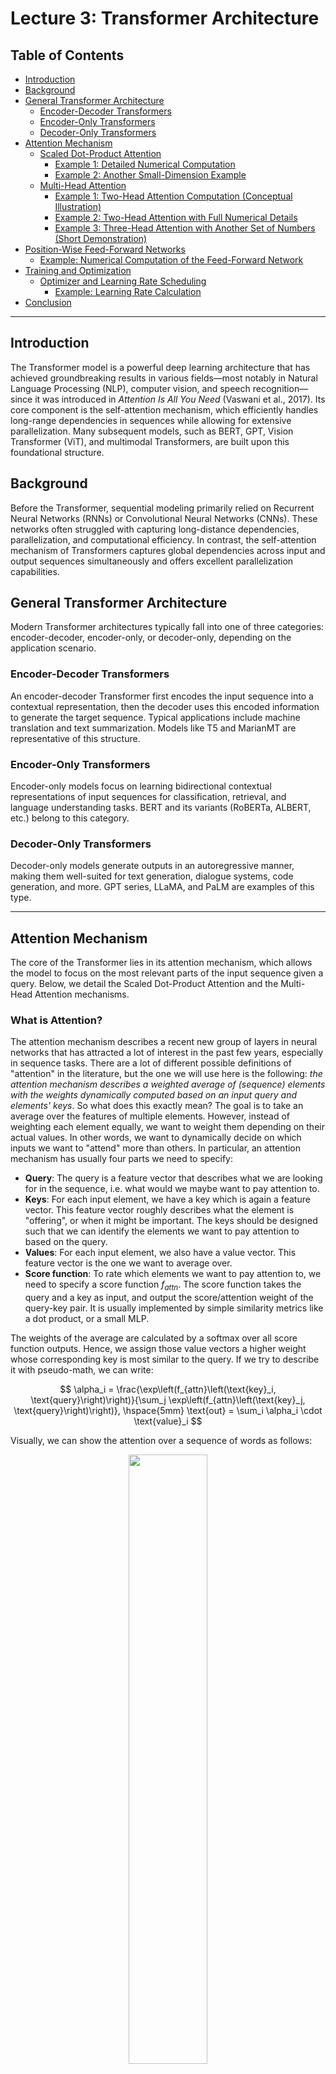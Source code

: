 # Lecture 3: Transformer Architecture

## Table of Contents
- [Introduction](#introduction)
- [Background](#background)
- [General Transformer Architecture](#general-transformer-architecture)
  - [Encoder-Decoder Transformers](#encoder-decoder-transformers)
  - [Encoder-Only Transformers](#encoder-only-transformers)
  - [Decoder-Only Transformers](#decoder-only-transformers)
- [Attention Mechanism](#attention-mechanism)
  - [Scaled Dot-Product Attention](#scaled-dot-product-attention)
    - [Example 1: Detailed Numerical Computation](#example-1-detailed-numerical-computation)
    - [Example 2: Another Small-Dimension Example](#example-2-another-small-dimension-example)
  - [Multi-Head Attention](#multi-head-attention)
    - [Example 1: Two-Head Attention Computation (Conceptual Illustration)](#example-1-two-head-attention-computation-conceptual-illustration)
    - [Example 2: Two-Head Attention with Full Numerical Details](#example-2-two-head-attention-with-full-numerical-details)
    - [Example 3: Three-Head Attention with Another Set of Numbers (Short Demonstration)](#example-3-three-head-attention-with-another-set-of-numbers-short-demonstration)
- [Position-Wise Feed-Forward Networks](#position-wise-feed-forward-networks)
  - [Example: Numerical Computation of the Feed-Forward Network](#example-numerical-computation-of-the-feed-forward-network)
- [Training and Optimization](#training-and-optimization)
  - [Optimizer and Learning Rate Scheduling](#optimizer-and-learning-rate-scheduling)
    - [Example: Learning Rate Calculation](#example-learning-rate-calculation)
- [Conclusion](#conclusion)

---

## Introduction
The Transformer model is a powerful deep learning architecture that has achieved groundbreaking results in various fields—most notably in Natural Language Processing (NLP), computer vision, and speech recognition—since it was introduced in *Attention Is All You Need* (Vaswani et al., 2017). Its core component is the self-attention mechanism, which efficiently handles long-range dependencies in sequences while allowing for extensive parallelization. Many subsequent models, such as BERT, GPT, Vision Transformer (ViT), and multimodal Transformers, are built upon this foundational structure.

## Background
Before the Transformer, sequential modeling primarily relied on Recurrent Neural Networks (RNNs) or Convolutional Neural Networks (CNNs). These networks often struggled with capturing long-distance dependencies, parallelization, and computational efficiency. In contrast, the self-attention mechanism of Transformers captures global dependencies across input and output sequences simultaneously and offers excellent parallelization capabilities.

## General Transformer Architecture
Modern Transformer architectures typically fall into one of three categories: encoder-decoder, encoder-only, or decoder-only, depending on the application scenario.

### Encoder-Decoder Transformers
An encoder-decoder Transformer first encodes the input sequence into a contextual representation, then the decoder uses this encoded information to generate the target sequence. Typical applications include machine translation and text summarization. Models like T5 and MarianMT are representative of this structure.

### Encoder-Only Transformers
Encoder-only models focus on learning bidirectional contextual representations of input sequences for classification, retrieval, and language understanding tasks. BERT and its variants (RoBERTa, ALBERT, etc.) belong to this category.

### Decoder-Only Transformers
Decoder-only models generate outputs in an autoregressive manner, making them well-suited for text generation, dialogue systems, code generation, and more. GPT series, LLaMA, and PaLM are examples of this type.

---

## Attention Mechanism
The core of the Transformer lies in its attention mechanism, which allows the model to focus on the most relevant parts of the input sequence given a query. Below, we detail the Scaled Dot-Product Attention and the Multi-Head Attention mechanisms.

### What is Attention?

The attention mechanism describes a recent new group of layers in neural networks that has attracted a lot of interest in the past few years, especially in sequence tasks. There are a lot of different possible definitions of "attention" in the literature, but the one we will use here is the following: _the attention mechanism describes a weighted average of (sequence) elements with the weights dynamically computed based on an input query and elements' keys_. So what does this exactly mean? The goal is to take an average over the features of multiple elements. However, instead of weighting each element equally, we want to weight them depending on their actual values. In other words, we want to dynamically decide on which inputs we want to "attend" more than others. In particular, an attention mechanism has usually four parts we need to specify:

* **Query**: The query is a feature vector that describes what we are looking for in the sequence, i.e. what would we maybe want to pay attention to.
* **Keys**: For each input element, we have a key which is again a feature vector. This feature vector roughly describes what the element is "offering", or when it might be important. The keys should be designed such that we can identify the elements we want to pay attention to based on the query.
* **Values**: For each input element, we also have a value vector. This feature vector is the one we want to average over.
* **Score function**: To rate which elements we want to pay attention to, we need to specify a score function $f_{attn}$. The score function takes the query and a key as input, and output the score/attention weight of the query-key pair. It is usually implemented by simple similarity metrics like a dot product, or a small MLP.


The weights of the average are calculated by a softmax over all score function outputs. Hence, we assign those value vectors a higher weight whose corresponding key is most similar to the query. If we try to describe it with pseudo-math, we can write: 

$$
\alpha_i = \frac{\exp\left(f_{attn}\left(\text{key}_i, \text{query}\right)\right)}{\sum_j \exp\left(f_{attn}\left(\text{key}_j, \text{query}\right)\right)}, \hspace{5mm} \text{out} = \sum_i \alpha_i \cdot \text{value}_i
$$

Visually, we can show the attention over a sequence of words as follows:

<div style="text-align: center;">
  <img src="./Course/attention_example.svg" width="50%">
  <p style="margin-top: 10px;">Attention Example</p>
</div>

For every word, we have one key and one value vector. The query is compared to all keys with a score function (in this case the dot product) to determine the weights. The softmax is not visualized for simplicity. Finally, the value vectors of all words are averaged using the attention weights.

Most attention mechanisms differ in terms of what queries they use, how the key and value vectors are defined, and what score function is used. The attention applied inside the Transformer architecture is called **self-attention**. In self-attention, each sequence element provides a key, value, and query. For each element, we perform an attention layer where based on its query, we check the similarity of the all sequence elements' keys, and returned a different, averaged value vector for each element. We will now go into a bit more detail by first looking at the specific implementation of the attention mechanism which is in the Transformer case the scaled dot product attention.

### Scaled Dot-Product Attention
Given a query matrix $Q$, key matrix $K$, and value matrix $V$, the attention formula is:

$$
\text{Attention}(Q, K, V) = \text{softmax}\Bigl( \frac{QK^T}{\sqrt{d_k}} \Bigr)V
$$

where $d_k$ is the dimensionality of the key vectors (often the same as the query dimensionality). 
Every row of $Q$ corresponds a token's embedding.

#### Example 1: Detailed Numerical Computation
Suppose we have the following matrices (small dimensions chosen for illustrative purposes):

$$
Q = \begin{bmatrix}
1 & 0 \\
0 & 1 \\
1 & 1
\end{bmatrix}, \quad
K = \begin{bmatrix}
1 & 1 \\
0 & 1 \\
1 & 0
\end{bmatrix}, \quad
V = \begin{bmatrix}
0 & 2 \\
1 & 1 \\
2 & 0
\end{bmatrix}
$$

1. **Compute $QK^T$**  
   According to the example setup:

   $$
   QK^T = \begin{bmatrix}
   1 & 0 & 1 \\
   1 & 1 & 0 \\
   2 & 1 & 1
   \end{bmatrix}
   $$

2. **Scale by $\sqrt{d_k}$**  
   Here, $d_k = 2$. Thus, $\sqrt{2} \approx 1.41$. So,

   $$
   \frac{QK^T}{\sqrt{2}} \approx
   \begin{bmatrix}
   0.71 & 0    & 0.71 \\
   0.71 & 0.71 & 0    \\
   1.41 & 0.71 & 0.71
   \end{bmatrix}
   $$

3. **Apply softmax row-wise**  
   The softmax of a vector $x$ is given by
   $$
   \text{softmax}(x_i) = \frac{e^{x_i}}{\sum_j e^{x_j}}.
   $$
   Let's calculate this row by row:

   - Row 1: $[0.71, 0, 0.71]$  
     * Calculate exponentials:
       * $e^{0.71} \approx 2.034$ (for the 1st and 3rd elements)
       * $e^{0} = 1$ (for the 2nd element)
     * Sum of exponentials: $2.034 + 1 + 2.034 \approx 5.068$
     * Softmax values:
       * $\frac{2.034}{5.068} \approx 0.401$
       * $\frac{1}{5.068} \approx 0.197$
       * $\frac{2.034}{5.068} \approx 0.401$
     * Final result: $[0.401, 0.197, 0.401]$ ≈ $[0.40, 0.20, 0.40]$

   - Row 2: $[0.71, 0.71, 0]$  
     * Calculate exponentials:
       * $e^{0.71} \approx 2.034$ (for the 1st and 2nd elements)
       * $e^{0} = 1$ (for the 3rd element)
     * Sum of exponentials: $2.034 + 2.034 + 1 \approx 5.068$
     * Softmax values:
       * $\frac{2.034}{5.068} \approx 0.401$
       * $\frac{2.034}{5.068} \approx 0.401$
       * $\frac{1}{5.068} \approx 0.197$
     * Final result: $[0.401, 0.401, 0.197]$ ≈ $[0.40, 0.40, 0.20]$

   - Row 3: $[1.41, 0.71, 0.71]$  
     * Calculate exponentials:
       * $e^{1.41} \approx 4.096$
       * $e^{0.71} \approx 2.034$ (for the 2nd and 3rd elements)
     * Sum of exponentials: $4.096 + 2.034 + 2.034 \approx 8.164$
     * Softmax values:
       * $\frac{4.096}{8.164} \approx 0.501$
       * $\frac{2.034}{8.164} \approx 0.249$
       * $\frac{2.034}{8.164} \approx 0.249$
     * Final result: $[0.501, 0.249, 0.249]$ ≈ $[0.50, 0.25, 0.25]$

   The final softmax matrix $\alpha$ is:
   $$
   \alpha = \begin{bmatrix}
   0.40 & 0.20 & 0.40 \\
   0.40 & 0.40 & 0.20 \\
   0.50 & 0.25 & 0.25
   \end{bmatrix}
   $$

   Key observations about the softmax results:
   1. All output values are between 0 and 1
   2. Each row sums to 1
   3. Equal input values (Row 1) result in equal output probabilities
   4. Larger input values receive larger output probabilities (middle values in Rows 2 and 3)

   (slight rounding applied).

4. **Multiply by \(V\)**  

   $$
   \text{Attention}(Q, K, V) = \alpha V.
   $$
   - Row 1 weights \([0.40, 0.20, 0.40]\) on \(V\):

     $$
     0.40 \times [0,2] + 0.20 \times [1,1] + 0.40 \times [2,0]
     = [0 + 0.20 + 0.80,\; 0.80 + 0.20 + 0]
     = [1.00,\; 1.00].
     $$

   - Row 2 weights \([0.40, 0.40, 0.20]\):

     $$
     0.40 \times [0,2] + 0.40 \times [1,1] + 0.20 \times [2,0]
     = [0,\;0.80] + [0.40,\;0.40] + [0.40,\;0]
     = [0.80,\;1.20].
     $$

   - Row 3 weights \([0.50, 0.25, 0.25]\):

     $$
     0.50 \times [0,2] + 0.25 \times [1,1] + 0.25 \times [2,0]
     = [0,\;1.0] + [0.25,\;0.25] + [0.50,\;0]
     = [0.75,\;1.25].
     $$

   **Final Output**:

   $$
   \begin{bmatrix}
   1.00 & 1.00 \\
   0.80 & 1.20 \\
   0.75 & 1.25
   \end{bmatrix}
   $$

   (rounded values).

---

#### Example 2: Another Small-Dimension Example
Let us consider an even smaller example:

$$
Q = \begin{bmatrix}
1 & 1
\end{bmatrix}, \quad
K = \begin{bmatrix}
1 & 0 \\
0 & 1
\end{bmatrix}, \quad
V = \begin{bmatrix}
2 & 3 \\
4 & 1
\end{bmatrix}.
$$

Here, $Q$ is $1 \times 2$, $K$ is $2 \times 2$, and $V$ is $2 \times 2$.

1. **Compute $QK^T$**  
   Since $K$ is a square matrix, $K^T = K$:

   $$
   QK^T = QK =
   \begin{bmatrix}
   1 & 1
   \end{bmatrix}
   \begin{bmatrix}
   1 & 0 \\
   0 & 1
   \end{bmatrix}
   =
   \begin{bmatrix}
   1 & 1
   \end{bmatrix}.
   $$

2. **Scale by $\sqrt{d_k}$**  
   $d_k = 2$. Thus, $\frac{1}{\sqrt{2}} \approx \frac{1}{1.41} \approx 0.71$. So

   $$
   \frac{[1,\;1]}{1.41} \approx [0.71,\;0.71].
   $$

3. **Softmax**  
   $[0.71, 0.71]$ has equal values, so the softmax is $[0.5, 0.5]$.

4. **Multiply by $V$**  

   $$
   [0.5,\;0.5]
   \begin{bmatrix}
   2 & 3 \\
   4 & 1
   \end{bmatrix}
   =
   0.5 \times [2,3] + 0.5 \times [4,1]
   =
   [1,1.5] + [2,0.5]
   =
   [3,2].
   $$

**Final Output**: $[3,\;2]$.

#### Example 3: Larger Q and K with V as a Column Vector
Let us consider an example where $Q$ and $K$ have a larger dimension, but $V$ has only one column:

$$
Q = \begin{bmatrix}
1 & 1 & 1 & 1
\end{bmatrix}, \quad
K = \begin{bmatrix}
1 & 0 & 0 & 0 \\
0 & 1 & 0 & 0 \\
0 & 0 & 1 & 0 \\
0 & 0 & 0 & 1
\end{bmatrix}, \quad
V = \begin{bmatrix}
2 \\
4 \\
6 \\
8
\end{bmatrix}.
$$

In-Course Question: Attention computation result of the above Q, K, V.

<!-- 1. **Compute $QK^T$**  
   Since $K$ is a square matrix and $K^T = K$:

   $$
   QK^T = QK =
   \begin{bmatrix}
   1 & 1 & 1 & 1
   \end{bmatrix}
   \begin{bmatrix}
   1 & 0 & 0 & 0 \\
   0 & 1 & 0 & 0 \\
   0 & 0 & 1 & 0 \\
   0 & 0 & 0 & 1
   \end{bmatrix}
   =
   \begin{bmatrix}
   1 & 1 & 1 & 1
   \end{bmatrix}.
   $$

2. **Scale by $\sqrt{d_k}$**  
   Here, $d_k = 4$. Thus, $\frac{1}{\sqrt{4}} = \frac{1}{2} = 0.5$. So,

   $$
   \frac{[1,\;1,\;1,\;1]}{2} = [0.5,\;0.5,\;0.5,\;0.5].
   $$

3. **Softmax**  
   Since all values are equal, the softmax yields equal weights:

   $$
   \text{softmax}([0.5,\;0.5,\;0.5,\;0.5]) = [0.25,\;0.25,\;0.25,\;0.25].
   $$

4. **Multiply by $V$**  

   $$
   [0.25,\;0.25,\;0.25,\;0.25]
   \begin{bmatrix}
   2 \\
   4 \\
   6 \\
   8
   \end{bmatrix}
   = 0.25 \times 2 + 0.25 \times 4 + 0.25 \times 6 + 0.25 \times 8 = 0.5 + 1 + 1.5 + 2 = 5.
   $$

**Final Output**: $5$. -->


---

### Multi-Head Attention
Multi-head attention projects $Q, K, V$ into multiple subspaces and performs several parallel scaled dot-product attentions (referred to as "heads"). These are concatenated, then transformed via a final linear projection:

$$
\text{MultiHead}(Q, K, V) = \text{Concat}(\text{head}_1, \ldots, \text{head}_h) W^O,
$$

where each head is computed as:

$$
\text{head}_i = \text{Attention}(Q W_i^Q, K W_i^K, V W_i^V).
$$

Below are multiple examples illustrating how multi-head attention calculations are performed, with increasingly detailed numeric demonstrations.

#### Example 1: Two-Head Attention Computation (Conceptual Illustration)
Let us assume we have a 2-head setup ($h = 2$), each head operating on half the dimension of $Q, K, V$. For instance, if the original dimension is 4, each head dimension could be 2.

- **Step 1**: Linear transformations and splitting  

  $$
  Q W^Q \rightarrow [Q_1,\ Q_2], \quad
  K W^K \rightarrow [K_1,\ K_2], \quad
  V W^V \rightarrow [V_1,\ V_2].
  $$

  Here, $[Q_1,\ Q_2]$ means we split the transformed $Q$ along its last dimension into two sub-matrices (head 1 and head 2).

- **Step 2**: Compute scaled dot-product attention for each head  

  $$
  \text{head}_1 = \text{Attention}(Q_1, K_1, V_1), \quad
  \text{head}_2 = \text{Attention}(Q_2, K_2, V_2).
  $$

  Suppose after computation:

  $$
  \text{head}_1 = \begin{bmatrix}
  h_{11} & h_{12} \\
  h_{21} & h_{22} \\
  h_{31} & h_{32}
  \end{bmatrix}, \quad
  \text{head}_2 = \begin{bmatrix}
  g_{11} & g_{12} \\
  g_{21} & g_{22} \\
  g_{31} & g_{32}
  \end{bmatrix}.
  $$

- **Step 3**: Concatenate and apply final linear transform  
  Concatenating the heads yields a $3 \times 4$ matrix (if each head is $3 \times 2$):

  $$
  \text{Concat}(\text{head}_1, \text{head}_2) =
  \begin{bmatrix}
  h_{11} & h_{12} & g_{11} & g_{12} \\
  h_{21} & h_{22} & g_{21} & g_{22} \\
  h_{31} & h_{32} & g_{31} & g_{32}
  \end{bmatrix}.
  $$

  We then multiply by $W^O$ (e.g., a $4 \times 4$ matrix) to get the final multi-head attention output.

> *Note*: Actual numeric computation requires specifying all projection matrices $W_i^Q, W_i^K, W_i^V, W^O$ and the input $Q, K, V$. Below, we provide more concrete numeric examples.

---

#### Example 2: Two-Head Attention with Full Numerical Details
In this example, we will provide explicit numbers for a 2-head setup. We will assume each of $Q, K, V$ has shape $(3,4)$: there are 3 “tokens” (or time steps), each with a hidden size of 4. We split that hidden size into 2 heads, each with size 2.

**Step 0: Define inputs and parameters**  
Let

$$
Q = \begin{bmatrix}
1 & 2 & 1 & 0\\
0 & 1 & 1 & 1\\
1 & 0 & 2 & 1
\end{bmatrix},\quad
K = \begin{bmatrix}
1 & 1 & 0 & 2\\
2 & 1 & 1 & 0\\
0 & 1 & 1 & 1
\end{bmatrix},\quad
V = \begin{bmatrix}
1 & 1 & 0 & 0\\
0 & 2 & 1 & 1\\
1 & 1 & 2 & 2
\end{bmatrix}.
$$

We also define the projection matrices for the two heads. For simplicity, we assume each projection matrix has shape $(4,2)$ (since we project dimension 4 down to dimension 2), and $W^O$ will have shape $(4,4)$ to map the concatenated result $(3,4)$ back to $(3,4)$.

Let’s define:

$$
W^Q_1 = \begin{bmatrix}
1 & 0\\
0 & 1\\
1 & 0\\
0 & 1
\end{bmatrix}, \quad
W^K_1 = \begin{bmatrix}
1 & 0\\
0 & 1\\
0 & 1\\
1 & 0
\end{bmatrix}, \quad
W^V_1 = \begin{bmatrix}
1 & 0\\
0 & 1\\
1 & 0\\
0 & 1
\end{bmatrix},
$$

$$
W^Q_2 = \begin{bmatrix}
0 & 1\\
1 & 0\\
1 & 1\\
0 & 0
\end{bmatrix}, \quad
W^K_2 = \begin{bmatrix}
0 & 1\\
1 & 0\\
1 & 0\\
1 & 1
\end{bmatrix}, \quad
W^V_2 = \begin{bmatrix}
0 & 1\\
1 & 1\\
0 & 1\\
1 & 0
\end{bmatrix}.
$$

And let:

$$
W^O = \begin{bmatrix}
1 & 0 & 0 & 1\\
0 & 1 & 1 & 0\\
1 & 0 & 1 & 0\\
0 & 1 & 0 & 1
\end{bmatrix}.
$$

We will go step by step.

---

**Step 1: Compute $Q_1, K_1, V_1$ for Head 1**  

$$
Q_1 = Q \times W^Q_1,\quad
K_1 = K \times W^K_1,\quad
V_1 = V \times W^V_1.
$$

- $Q_1 = Q W^Q_1$.  
  Each row of $Q$ is multiplied by $W^Q_1$:

  $$
  Q = \begin{bmatrix}
  1 & 2 & 1 & 0\\
  0 & 1 & 1 & 1\\
  1 & 0 & 2 & 1
  \end{bmatrix},
  \quad
  W^Q_1 = \begin{bmatrix}
  1 & 0\\
  0 & 1\\
  1 & 0\\
  0 & 1
  \end{bmatrix}.
  $$

  - Row 1 of $Q$: $[1,2,1,0]$

    $$
    [1,2,1,0]
    \begin{bmatrix}
    1 & 0\\
    0 & 1\\
    1 & 0\\
    0 & 1
    \end{bmatrix}
    =
    [1*1 + 2*0 + 1*1 + 0*0,\; 1*0 + 2*1 + 1*0 + 0*1]
    =
    [2,\;2].
    $$

  - Row 2: $[0,1,1,1]$

    $$
    [0,1,1,1]
    \begin{bmatrix}
    1 & 0\\
    0 & 1\\
    1 & 0\\
    0 & 1
    \end{bmatrix}
    =
    [1,\;2].
    $$

  - Row 3: $[1,0,2,1]$

    $$
    [1,0,2,1]
    \begin{bmatrix}
    1 & 0\\
    0 & 1\\
    1 & 0\\
    0 & 1
    \end{bmatrix}
    =
    [3,\;1].
    $$

  Thus,

  $$
  Q_1 = \begin{bmatrix}
  2 & 2\\
  1 & 2\\
  3 & 1
  \end{bmatrix}.
  $$

- $K_1 = K W^K_1$.  

  $$
  K = \begin{bmatrix}
  1 & 1 & 0 & 2\\
  2 & 1 & 1 & 0\\
  0 & 1 & 1 & 1
  \end{bmatrix},\quad
  W^K_1 = \begin{bmatrix}
  1 & 0\\
  0 & 1\\
  0 & 1\\
  1 & 0
  \end{bmatrix}.
  $$

  - Row 1: $[1,1,0,2]$

    $$
    [1,1,0,2]
    \times
    \begin{bmatrix}
    1 & 0\\
    0 & 1\\
    0 & 1\\
    1 & 0
    \end{bmatrix}
    =
    [3,\;1].
    $$

  - Row 2: $[2,1,1,0]$

    $$
    [2,1,1,0]
    \times
    \begin{bmatrix}
    1 & 0\\
    0 & 1\\
    0 & 1\\
    1 & 0
    \end{bmatrix}
    =
    [2,\;2].
    $$

  - Row 3: $[0,1,1,1]$

    $$
    [0,1,1,1]
    \times
    \begin{bmatrix}
    1 & 0\\
    0 & 1\\
    0 & 1\\
    1 & 0
    \end{bmatrix}
    =
    [1,\;2].
    $$

  So,

  $$
  K_1 = \begin{bmatrix}
  3 & 1\\
  2 & 2\\
  1 & 2
  \end{bmatrix}.
  $$

- $V_1 = V W^V_1$.  

  $$
  V = \begin{bmatrix}
  1 & 1 & 0 & 0\\
  0 & 2 & 1 & 1\\
  1 & 1 & 2 & 2
  \end{bmatrix},\quad
  W^V_1 = \begin{bmatrix}
  1 & 0\\
  0 & 1\\
  1 & 0\\
  0 & 1
  \end{bmatrix}.
  $$

  - Row 1: $[1,1,0,0]$

    $$
    [1,1,0,0] \times
    \begin{bmatrix}
    1 & 0\\
    0 & 1\\
    1 & 0\\
    0 & 1
    \end{bmatrix}
    =
    [1,\;1].
    $$

  - Row 2: $[0,2,1,1]$

    $$
    [0,2,1,1]
    \times
    \begin{bmatrix}
    1 & 0\\
    0 & 1\\
    1 & 0\\
    0 & 1
    \end{bmatrix}
    =
    [1,\;3].
    $$

  - Row 3: $[1,1,2,2]$

    $$
    [1,1,2,2]
    \times
    \begin{bmatrix}
    1 & 0\\
    0 & 1\\
    1 & 0\\
    0 & 1
    \end{bmatrix}
    =
    [3,\;3].
    $$

  Therefore,

  $$
  V_1 = \begin{bmatrix}
  1 & 1\\
  1 & 3\\
  3 & 3
  \end{bmatrix}.
  $$

---

**Step 2: Compute $Q_2, K_2, V_2$ for Head 2**  

$$
Q_2 = Q \times W^Q_2,\quad
K_2 = K \times W^K_2,\quad
V_2 = V \times W^V_2.
$$

- $Q_2 = Q W^Q_2$:

  $$
  W^Q_2 = \begin{bmatrix}
  0 & 1\\
  1 & 0\\
  1 & 1\\
  0 & 0
  \end{bmatrix}.
  $$

  - Row 1 $[1,2,1,0]$:

    $$
    [1,2,1,0]
    \times
    \begin{bmatrix}
    0 & 1\\
    1 & 0\\
    1 & 1\\
    0 & 0
    \end{bmatrix}
    =
    [3,\;2].
    $$

  - Row 2 $[0,1,1,1]$:

    $$
    [0,1,1,1]
    \times
    \begin{bmatrix}
    0 & 1\\
    1 & 0\\
    1 & 1\\
    0 & 0
    \end{bmatrix}
    =
    [2,\;1].
    $$

  - Row 3 $[1,0,2,1]$:

    $$
    [1,0,2,1]
    \times
    \begin{bmatrix}
    0 & 1\\
    1 & 0\\
    1 & 1\\
    0 & 0
    \end{bmatrix}
    =
    [2,\;3].
    $$

  Hence,

  $$
  Q_2 = \begin{bmatrix}
  3 & 2\\
  2 & 1\\
  2 & 3
  \end{bmatrix}.
  $$

- $K_2 = K W^K_2$:

  $$
  W^K_2 = \begin{bmatrix}
  0 & 1\\
  1 & 0\\
  1 & 0\\
  1 & 1
  \end{bmatrix}.
  $$

  - Row 1 $[1,1,0,2]$:

    $$
    [1,1,0,2] \times
    \begin{bmatrix}
    0 & 1\\
    1 & 0\\
    1 & 0\\
    1 & 1
    \end{bmatrix}
    =
    [3,\;3].
    $$

  - Row 2 $[2,1,1,0]$:

    $$
    [2,1,1,0] \times
    \begin{bmatrix}
    0 & 1\\
    1 & 0\\
    1 & 0\\
    1 & 1
    \end{bmatrix}
    =
    [2,\;2].
    $$

  - Row 3 $[0,1,1,1]$:

    $$
    [0,1,1,1] \times
    \begin{bmatrix}
    0 & 1\\
    1 & 0\\
    1 & 0\\
    1 & 1
    \end{bmatrix}
    =
    [3,\;1].
    $$

  So,

  $$
  K_2 = \begin{bmatrix}
  3 & 3\\
  2 & 2\\
  3 & 1
  \end{bmatrix}.
  $$

- $V_2 = V W^V_2$:

  $$
  W^V_2 = \begin{bmatrix}
  0 & 1\\
  1 & 1\\
  0 & 1\\
  1 & 0
  \end{bmatrix}.
  $$

  - Row 1 $[1,1,0,0]$:

    $$
    [1,1,0,0] \times
    \begin{bmatrix}
    0 & 1\\
    1 & 1\\
    0 & 1\\
    1 & 0
    \end{bmatrix}
    =
    [1,\;2].
    $$

  - Row 2 $[0,2,1,1]$:

    $$
    [0,2,1,1] \times
    \begin{bmatrix}
    0 & 1\\
    1 & 1\\
    0 & 1\\
    1 & 0
    \end{bmatrix}
    =
    [3,\;3].
    $$

  - Row 3 $[1,1,2,2]$:

    $$
    [1,1,2,2] \times
    \begin{bmatrix}
    0 & 1\\
    1 & 1\\
    0 & 1\\
    1 & 0
    \end{bmatrix}
    =
    [3,\;4].
    $$

  Thus,

  $$
  V_2 = \begin{bmatrix}
  1 & 2\\
  3 & 3\\
  3 & 4
  \end{bmatrix}.
  $$

---

**Step 3: Compute each head’s Scaled Dot-Product Attention**  

We now have for head 1:

$$
Q_1 = \begin{bmatrix}2 & 2\\1 & 2\\3 & 1\end{bmatrix},\;
K_1 = \begin{bmatrix}3 & 1\\2 & 2\\1 & 2\end{bmatrix},\;
V_1 = \begin{bmatrix}1 & 1\\1 & 3\\3 & 3\end{bmatrix}.
$$

Similarly for head 2:

$$
Q_2 = \begin{bmatrix}3 & 2\\2 & 1\\2 & 3\end{bmatrix},\;
K_2 = \begin{bmatrix}3 & 3\\2 & 2\\3 & 1\end{bmatrix},\;
V_2 = \begin{bmatrix}1 & 2\\3 & 3\\3 & 4\end{bmatrix}.
$$

Assume each key vector dimension is $d_k = 2$. Hence the scale is $\frac{1}{\sqrt{2}} \approx 0.707$.

- **Head 1**:  
  1. $Q_1 K_1^T$.  

     $K_1^T$ is

     $$
     \begin{bmatrix}
     3 & 2 & 1\\
     1 & 2 & 2
     \end{bmatrix}.
     $$

     $$
     Q_1 K_1^T =
     \begin{bmatrix}
     2 & 2\\
     1 & 2\\
     3 & 1
     \end{bmatrix}
     \times
     \begin{bmatrix}
     3 & 2 & 1\\
     1 & 2 & 2
     \end{bmatrix}
     =
     \begin{bmatrix}
     8 & 8 & 6\\
     5 & 6 & 5\\
     10 & 8 & 5
     \end{bmatrix}.
     $$

  2. Scale: $\frac{Q_1 K_1^T}{\sqrt{2}}$:

     $$
     \approx
     \begin{bmatrix}
     5.66 & 5.66 & 4.24\\
     3.54 & 4.24 & 3.54\\
     7.07 & 5.66 & 3.54
     \end{bmatrix}.
     $$

  3. Apply softmax row-wise (approx results after exponentiation and normalization):

     $$
     \alpha_1 \approx
     \begin{bmatrix}
     0.45 & 0.45 & 0.11\\
     0.25 & 0.50 & 0.25\\
     0.79 & 0.19 & 0.02
     \end{bmatrix}.
     $$

  4. Multiply by $V_1$:

     $$
     \text{head}_1 = \alpha_1 \times V_1.
     $$

     Approximating:

     $$
     \text{head}_1 \approx
     \begin{bmatrix}
     1.23 & 2.13\\
     1.50 & 2.50\\
     1.04 & 1.42
     \end{bmatrix}.
     $$

- **Head 2**:  
  1. $Q_2 K_2^T$.  

     $$
     Q_2 = \begin{bmatrix}
     3 & 2\\
     2 & 1\\
     2 & 3
     \end{bmatrix},\quad
     K_2 = \begin{bmatrix}
     3 & 3\\
     2 & 2\\
     3 & 1
     \end{bmatrix}.
     $$

     Then

     $$
     K_2^T = \begin{bmatrix}
     3 & 2 & 3\\
     3 & 2 & 1
     \end{bmatrix}.
     $$

     $$ 
     Q_2 K_2^T =
     \begin{bmatrix}
     15 & 10 & 11\\
     9  & 6  & 7\\
     15 & 10 & 9
     \end{bmatrix}.
     $$

  2. Scale: multiply by $1/\sqrt{2} \approx 0.707$:

     $$
     \approx
     \begin{bmatrix}
     10.61 & 7.07 & 7.78\\
     6.36 & 4.24 & 4.95\\
     10.61 & 7.07 & 6.36
     \end{bmatrix}.
     $$

  3. Softmax row-wise (approx):

     $$
     \alpha_2 \approx
     \begin{bmatrix}
     0.92 & 0.03 & 0.05\\
     0.73 & 0.09 & 0.18\\
     0.96 & 0.03 & 0.01
     \end{bmatrix}.
     $$

  4. Multiply by $V_2$:

     $$
     V_2 = \begin{bmatrix}
     1 & 2\\
     3 & 3\\
     3 & 4
     \end{bmatrix}.
     $$

     Approximating:

     $$
     \text{head}_2 \approx
     \begin{bmatrix}
     1.16 & 2.13\\
     1.53 & 2.45\\
     1.09 & 2.06
     \end{bmatrix}.
     $$

---

**Step 4: Concatenate and apply $W^O$**  
We now concatenate $\text{head}_1$ and $\text{head}_2$ horizontally to form a $(3 \times 4)$ matrix:

$$
\text{Concat}(\text{head}_1, \text{head}_2) =
\begin{bmatrix}
1.23 & 2.13 & 1.16 & 2.13 \\
1.50 & 2.50 & 1.53 & 2.45 \\
1.04 & 1.42 & 1.09 & 2.06
\end{bmatrix}.
$$

Finally, multiply by $W^O$ $(4 \times 4)$:

$$
\text{Output} = (\text{Concat}(\text{head}_1, \text{head}_2)) \times W^O.
$$

Where

$$
W^O = \begin{bmatrix}
1 & 0 & 0 & 1\\
0 & 1 & 1 & 0\\
1 & 0 & 1 & 0\\
0 & 1 & 0 & 1
\end{bmatrix}.
$$

We can do a row-by-row multiplication to get the final multi-head attention output (details omitted for brevity).

---

#### Example 3: Three-Head Attention with Another Set of Numbers (Short Demonstration)
For completeness, suppose we wanted $h=3$ heads, each of dimension $\frac{d_{\text{model}}}{3}$. The steps are exactly the same:

1. Project $Q, K, V$ into three subspaces via $W^Q_i, W^K_i, W^V_i$.
2. Perform scaled dot-product attention for each head:  
   $\text{head}_i = \text{Attention}(Q_i, K_i, V_i)$.
3. Concatenate all heads: $\text{Concat}(\text{head}_1, \text{head}_2, \text{head}_3)$.
4. Multiply by $W^O$.

Each numeric calculation is analogous to the 2-head case—just with different shapes (e.g., each head might have dimension 4/3 if the original dimension is 4, which typically would be handled with rounding or a slightly different total dimension). The procedure remains identical in principle.

---

## Position-Wise Feed-Forward Networks
Each layer in a Transformer includes a position-wise feed-forward network (FFN) that applies a linear transformation and activation to each position independently:

$$
\text{FFN}(x) = \max(0,\; xW_1 + b_1)\, W_2 + b_2,
$$

where $\max(0, \cdot)$ is the ReLU activation function.

### Example: Numerical Computation of the Feed-Forward Network
Let

$$
x = \begin{bmatrix}
1 & 0 \\
0 & 1 \\
1 & 1
\end{bmatrix},\quad
W_1 = \begin{bmatrix}
1 & 1 \\
0 & 1
\end{bmatrix},\quad
b_1 = \begin{bmatrix}
0 & 1
\end{bmatrix},\quad
W_2 = \begin{bmatrix}
1 & 0 \\
2 & 1
\end{bmatrix},\quad
b_2 = \begin{bmatrix}
1 & -1
\end{bmatrix}.
$$

1. **Compute $xW_1 + b_1$**  
   - Row 1: $[1, 0]$

     $$
     [1, 0]
     \begin{bmatrix} 1 & 1 \\ 0 & 1 \end{bmatrix}
     = [1, 1],
     $$

     then add $[0, 1]$ to get $[1, 2]$.

   - Row 2: $[0, 1]$

     $$
     [0,1]\times
     \begin{bmatrix}1 & 1\\0 & 1\end{bmatrix}
     = [0, 1],
     $$

     plus $[0, 1]$ = $[0, 2]$.

   - Row 3: $[1,1]$

     $$
     [1,1]\times
     \begin{bmatrix}1 & 1\\0 & 1\end{bmatrix}
     = [1, 2],
     $$

     plus $[0, 1]$ = $[1, 3]$.

   So

   $$
   X_1 =
   \begin{bmatrix}
   1 & 2\\
   0 & 2\\
   1 & 3
   \end{bmatrix}.
   $$

2. **ReLU activation**  
   $\max(0, X_1)$ leaves nonnegative elements unchanged. All entries are already $\ge0$, so

   $$
   \text{ReLU}(X_1) = X_1.
   $$

3. **Multiply by $W_2$ and add $b_2$**  

   $$
   W_2 =
   \begin{bmatrix}
   1 & 0\\
   2 & 1
   \end{bmatrix},\quad
   b_2 = [1, -1].
   $$
   
   $$
   X_2 = X_1 W_2.
   $$

   - Row 1 of $X_1$: $[1,2]$

     $$
     [1,2]
     \begin{bmatrix}
     1\\2
     \end{bmatrix}
     = 1*1 +2*2=5, \quad
     [1,2]
     \begin{bmatrix}
     0\\1
     \end{bmatrix}
     = 0 +2=2.
     $$
     So $[5,2]$.

   - Row 2: $[0,2]$

     $$
     [0,2]
     \begin{bmatrix}1\\2\end{bmatrix}=4,\quad
     [0,2]
     \begin{bmatrix}0\\1\end{bmatrix}=2.
     $$

   - Row 3: $[1,3]$

     $$
     [1,3]\begin{bmatrix}1\\2\end{bmatrix}=1+6=7,\quad
     [1,3]\begin{bmatrix}0\\1\end{bmatrix}=0+3=3.
     $$

   Thus

   $$
   X_2 = \begin{bmatrix}
   5 & 2\\
   4 & 2\\
   7 & 3
   \end{bmatrix}.
   $$

   Add $b_2=[1,-1]$:

   $$
   X_2 + b_2 =
   \begin{bmatrix}
   6 & 1\\
   5 & 1\\
   8 & 2
   \end{bmatrix}.
   $$

**Final Output**:

$$
\begin{bmatrix}
6 & 1\\
5 & 1\\
8 & 2
\end{bmatrix}.
$$

---

## Training and Optimization

### Optimizer and Learning Rate Scheduling
Transformers commonly use Adam or AdamW, combined with a piecewise learning rate scheduling strategy:

$$
l_{\text{rate}} = d_{\text{model}}^{-0.5}
\cdot
\min\bigl(\text{step}_\text{num}^{-0.5},\;
\text{step}_\text{num}\times \text{warmup}_\text{steps}^{-1.5}\bigr),
$$

where:
- $d_{\text{model}}$ is the hidden dimension.
- $\text{step}_\text{num}$ is the current training step.
- $\text{warmup}_\text{steps}$ is the number of warmup steps.

---

## Conclusion
The Transformer architecture has become a foundational model in modern deep learning, showing remarkable performance in NLP, computer vision, and multimodal applications. Its ability to capture long-range dependencies, combined with high parallelizability and scalability, has inspired a diverse range of research directions and practical systems. Ongoing work continues to explore ways to improve Transformer efficiency, adapt it to new scenarios, and enhance model interpretability.

---

Paper Reading: [Attention Is All You Need](https://arxiv.org/pdf/1706.03762)

Below is a **paragraph-by-paragraph** (or subsection-by-subsection) **markdown** file that first **re-states** (“recaps”) each portion of the paper *Attention Is All You Need* and then **comments** on or explains that portion in more detail. Each header corresponds to a main section or subsection from the original text. The original content has been paraphrased and condensed to be more concise, but the overall structure and meaning are preserved. 

> **Note**: The original paper, “Attention Is All You Need,” was published by Ashish Vaswani et al. This markdown document is for educational purposes, offering an English re-statement of each section followed by commentary.

---

# Paper Reading: Attention Is All You Need

## Authors and Affiliations

**Original (Condensed)**
> *Ashish Vaswani, Noam Shazeer, Niki Parmar, Jakob Uszkoreit, Llion Jones, Aidan N. Gomez, Łukasz Kaiser, and Illia Polosukhin.*  
> *Affiliations: Google Brain, Google Research, University of Toronto.*  

**Recap**  
A group of researchers from Google Brain, Google Research, and the University of Toronto propose a new network architecture that relies solely on attention mechanisms for sequence transduction tasks such as machine translation.

**Commentary**  
This highlights that multiple authors, each potentially focusing on different aspects—model design, optimization, and experiments—came together to create what is now often referred to as the “Transformer” architecture.

---

## Abstract

**Original (Condensed)**
> The dominant sequence transduction models use recurrent or convolutional neural networks (often with attention). This paper proposes the Transformer, which is based entirely on attention mechanisms. It does away with recurrence and convolutions entirely. Experiments on two machine translation tasks show the model is both high-performing in terms of BLEU score and more parallelizable. The paper reports a new state-of-the-art BLEU on WMT 2014 English-German (28.4) and a strong single-model result on English-French (41.8), trained much faster than previous approaches. The Transformer also generalizes well to other tasks, e.g., English constituency parsing.*

**Recap**  
The paper’s abstract introduces a novel approach called the Transformer. It uses only attention (no RNNs or CNNs) for tasks like machine translation and shows exceptional speed and accuracy results.

**Commentary**  
This is a seminal innovation in deep learning for language processing. Removing recurrence (like LSTM layers) and convolutions makes training highly parallelizable, dramatically reducing training time. At the same time, it achieves superior or comparable performance on well-known benchmarks. The abstract also hints that the Transformer concept could generalize to other sequential or structured tasks.

---

## 1 Introduction

**Original (Condensed)**
> Recurrent neural networks (RNNs), particularly LSTM or GRU models, have set the standard in sequence modeling and transduction tasks. However, they process input sequentially, limiting parallelization. Attention mechanisms have improved performance in tasks like translation, but they have traditionally been used on top of recurrent networks. This paper proposes a model that relies entirely on attention—called the Transformer—removing the need for recurrence or convolutional architectures. The result is a model that learns global dependencies and can be trained more efficiently.*

**Recap**  
The introduction situates the proposed Transformer within the history of neural sequence modeling: first purely recurrent approaches, then RNN+attention, and finally a pure-attention approach. The authors observe that while recurrent models handle sequences effectively, they rely on step-by-step processing. This strongly limits parallel computation. The Transformer’s innovation is to dispense with recurrences altogether.

**Commentary**  
The introduction highlights a major bottleneck in typical RNN-based models: the inability to parallelize across time steps in a straightforward way. Traditional attention over RNN outputs is still useful, but the authors propose a more radical approach, removing recurrences and using attention everywhere. This sets the stage for a highly parallelizable model that can scale better to longer sequences, given sufficient memory and computational resources.

In-Course Question 1: What is the number of dimensionality of the transformer's query embeddings designed in this paper.

---

## 2 Background

**Original (Condensed)**
> Efforts to reduce the sequential computation have led to alternatives like the Extended Neural GPU, ByteNet, and ConvS2S, which use convolutional networks for sequence transduction. However, even with convolution, the distance between two positions can be large in deep stacks, potentially making it harder to learn long-range dependencies. Attention mechanisms have been used for focusing on specific positions in a sequence, but typically in conjunction with RNNs. The Transformer is the first purely attention-based model for transduction.*

**Recap**  
The background section covers attempts to speed up sequence modeling, including convolution-based architectures. While they improve speed and are more parallelizable than RNNs, they still can have challenges with long-range dependencies. Attention can address such dependencies, but before this paper, it was usually combined with recurrent models.

**Commentary**  
This background motivates why researchers might try to eliminate recurrence and convolution entirely. If attention alone can handle dependency modeling, then the path length between any two positions in a sequence is effectively shorter. This suggests simpler, faster training and potentially better performance.

---

## 3 Model Architecture

The Transformer follows an **encoder-decoder** structure, but with self-attention replacing recurrences or convolutions.  

### 3.1 Encoder and Decoder Stacks

**Original (Condensed)**
> The encoder is composed of N identical layers; each layer has (1) a multi-head self-attention sub-layer, and (2) a position-wise feed-forward network. A residual connection is employed around each of these, followed by layer normalization. The decoder also has N identical layers with an additional sub-layer for attention over the encoder output. A masking scheme ensures each position in the decoder can only attend to positions before it (causal masking).*

**Recap**  
- **Encoder**: Stack of N layers. Each layer has:
  1. Self-attention
  2. Feed-forward  
  Plus skip (residual) connections and layer normalization.
- **Decoder**: Similar stack but also attends to the encoder output. Additionally, the decoder masks future positions to preserve the autoregressive property.

**Commentary**  
This design is highly modular: each layer is built around multi-head attention and a feed-forward block. The skip connections help with training stability, and layer normalization is known to speed up convergence. The causal masking in the decoder is crucial for generation tasks such as translation, ensuring that the model cannot “peek” at future tokens.

---

### 3.2 Attention

**Original (Condensed)**
> An attention function maps a query and a set of key-value pairs to an output. We use a “Scaled Dot-Product Attention,” where the dot products between query and key vectors are scaled by the square root of the dimension. A softmax yields weights for each value. We also introduce multi-head attention: queries, keys, and values are linearly projected h times, each head performing attention in parallel, then combined.*

**Recap**  
- **Scaled Dot-Product Attention**: Computes attention weights via `softmax((QK^T) / sqrt(d_k)) * V`.
- **Multi-Head Attention**: Instead of a single attention, we project Q, K, V into multiple sub-spaces (heads), do attention in parallel, then concatenate.

**Commentary**  
Dot-product attention is computationally efficient and can be parallelized easily. The scaling factor 1/√(d_k) helps mitigate large magnitude dot products when the dimensionality of keys/queries is big. Multiple heads allow the model to look at different positions/relationships simultaneously, which helps capture various types of information (e.g., syntax, semantics).

---

### 3.3 Position-wise Feed-Forward Networks

**Original (Condensed)**
> Each layer in the encoder and decoder has a feed-forward network that is applied to each position separately and identically, consisting of two linear transformations with a ReLU in between.*

**Recap**  
After multi-head attention, each token’s representation goes through a small “fully connected” or “feed-forward” sub-network. This is done independently per position.

**Commentary**  
This structure ensures that after attention-based mixing, each position is then transformed in a non-linear way. It is reminiscent of using small per-position multi-layer perceptrons to refine each embedding.

---

### 3.4 Embeddings and Softmax

**Original (Condensed)**
> Token embeddings and the final output linear transformation share the same weight matrix (with a scaling factor). The model uses learned embeddings to convert input and output tokens to vectors of dimension d_model.*

**Recap**  
The model uses standard embedding layers for tokens and ties the same weights in both the embedding and the pre-softmax projection. This helps with parameter efficiency and sometimes improves performance.

**Commentary**  
Weight tying is a known trick that can save on parameters and can help the embedding space align with the output space in generative tasks.

---

### 3.5 Positional Encoding

**Original (Condensed)**
> Because there is no recurrence or convolution, the Transformer needs positional information. The paper adds a sinusoidal positional encoding to the input embeddings, allowing the model to attend to relative positions. Learned positional embeddings perform similarly, but sinusoidal encodings might let the model generalize to sequence lengths not seen during training.*

**Recap**  
The Transformer adds sine/cosine signals of varying frequencies to the embeddings so that each position has a unique pattern. This is essential to preserve ordering information.

**Commentary**  
Without positional encodings, the self-attention mechanism would treat input tokens as an unstructured set. Positional information ensures that the model knows how tokens relate to one another in a sequence.

---

## 4 Why Self-Attention

**Original (Condensed)**
> The authors compare self-attention to recurrent and convolutional layers in terms of computation cost and how quickly signals can travel between distant positions in a sequence. Self-attention is more parallelizable and has O(1) maximum path length (all tokens can attend to all others in one step). Convolutions and recurrences require multiple steps to connect distant positions. This can help with learning long-range dependencies.*

**Recap**  
Self-attention:
- Parallelizable across sequence positions.
- Constant number of sequential operations per layer.
- Short paths between positions -> easier to learn long-range dependencies.

**Commentary**  
The authors argue that self-attention layers are efficient (especially when sequence length is not extremely large) and effective at modeling dependencies. This is a key motivation for the entire design.

---

## 5 Training

### 5.1 Training Data and Batching

**Original (Condensed)**
> The authors use WMT 2014 English-German (about 4.5M sentence pairs) and English-French (36M pairs). They use subword tokenization (byte-pair encoding or word-piece) to handle large vocabularies. Training batches contain roughly 25k source and 25k target tokens.*

**Recap**  
They describe the datasets and how the text is batched using subword units. This avoids issues with out-of-vocabulary tokens.

**Commentary**  
Subword tokenization was pivotal in neural MT systems because it handles rare words well. Batching by approximate length helps the model train more efficiently and speeds up training on GPUs.

---

### 5.2 Hardware and Schedule

**Original (Condensed)**
> They trained on a single machine with 8 NVIDIA P100 GPUs. The base model was trained for 100k steps (about 12 hours), while the bigger model took around 3.5 days. Each training step for the base model took ~0.4 seconds on this setup.*

**Recap**  
Base models train surprisingly quickly—only about half a day for high-quality results. The big model uses more parameters and trains longer.

**Commentary**  
This training time is significantly shorter than earlier neural MT models, demonstrating one practical advantage of a highly parallelizable architecture.

---

### 5.3 Optimizer

**Original (Condensed)**
> The paper uses the Adam optimizer with specific hyperparameters (β1=0.9, β2=0.98, ε=1e-9). The learning rate increases linearly for the first 4k steps, then decreases proportionally to step^-0.5.*

**Recap**  
A custom learning-rate schedule is used, with a “warm-up” phase followed by a decay. This is crucial to stabilize training early on and then adapt to a more standard rate.

**Commentary**  
This “Noam” learning rate schedule (as often called) is well-known in the community. It boosts the learning rate once the model is more confident, yet prevents divergence early on.

---

### 5.4 Regularization

**Original (Condensed)**
> Three types of regularization: (1) Dropout after sub-layers and on embeddings, (2) label smoothing of 0.1, (3) early stopping / checkpoint averaging (not explicitly described here but implied). Label smoothing slightly hurts perplexity but improves translation BLEU.*

**Recap**  
- Dropout helps avoid overfitting.  
- Label smoothing makes the model less certain about each token prediction, improving generalization.

**Commentary**  
By forcing the model to distribute probability mass across different tokens, label smoothing can prevent the network from becoming overly confident in a small set of predictions, thus improving real-world performance metrics like BLEU.

---

## 6 Results

### 6.1 Machine Translation

**Original (Condensed)**
> On WMT 2014 English-German, the big Transformer achieved 28.4 BLEU, surpassing all previously reported results (including ensembles). On English-French, it got 41.8 BLEU with much less training cost compared to other models. The base model also outperforms previous single-model baselines.*

**Recap**  
Transformer sets a new SOTA on English-German and matches/exceeds on English-French with vastly reduced training time.

**Commentary**  
This was a landmark result, as both speed and quality improved. The authors highlight not just the performance, but the “cost” in terms of floating-point operations, showing how the Transformer is more efficient.

---

### 6.2 Model Variations

**Original (Condensed)**
> They explore different hyperparameters, e.g., number of attention heads, dimension of queries/keys, feed-forward layer size, and dropout. They find that more heads can help but too many heads can degrade performance. Bigger dimensions improve results at the expense of more computation.*

**Recap**  
Experiments confirm that the Transformer’s performance scales with model capacity. Properly tuned dropout is vital. Both sinusoidal and learned positional embeddings perform comparably.

**Commentary**  
This section is valuable for practitioners, as it provides insight into how to adjust model size and regularization. It also confirms that the approach is flexible.

---

### 6.3 English Constituency Parsing

**Original (Condensed)**
> They show that the Transformer can also tackle English constituency parsing, performing competitively with top models. On the WSJ dataset, it achieves strong results, and in a semi-supervised setting, it is even more impressive.*

**Recap**  
It isn’t just about machine translation: the model generalizes to other tasks with structural dependencies, illustrating self-attention’s adaptability.

**Commentary**  
Constituency parsing requires modeling hierarchical relationships in sentences. Transformer’s ability to attend to any part of the input helps capture these structures without specialized RNNs or grammar-based methods.

---

## 7 Conclusion

**Original (Condensed)**
> The Transformer architecture relies entirely on self-attention, providing improved parallelization and, experimentally, new state-of-the-art results in machine translation. The paper suggests applying this approach to other tasks and modalities, possibly restricting attention to local neighborhoods for efficiency with large sequences. The code is made available in an open-source repository.*

**Recap**  
The authors close by reiterating how self-attention replaces recurrence and convolution, giving strong speed advantages. They encourage investigating how to adapt the architecture to other domains and tasks.

**Commentary**  
This conclusion underscores the paper’s broad impact. After publication, the Transformer rapidly became the foundation of many subsequent breakthroughs, including large-scale language models. Future directions—like local attention for very long sequences—have since seen extensive research.

---

## References

*(Original references are long and primarily list papers on neural networks, attention, convolutional models, etc. Below is a very brief, high-level mention.)*

**Recap**  
The references include prior works on RNN-based machine translation, convolutional approaches, attention mechanisms, and optimization techniques.

**Commentary**  
They form a comprehensive backdrop for the evolution of neural sequence modeling, highlighting both the developments that led to the Transformer and the new directions it subsequently inspired.

---

# Overall Commentary

The paper *Attention Is All You Need* revolutionized natural language processing by introducing a purely attention-based model (the Transformer). Its core contributions can be summarized as:

1. **Eliminating Recurrence and Convolution**: Replacing them with multi-head self-attention to model dependencies in a single step.
2. **Superior Performance and Efficiency**: Achieving state-of-the-art results on crucial MT tasks faster than prior methods.
3. **Generalization**: Showing that the model concept extends beyond MT to other tasks, e.g., parsing.

This architecture laid the groundwork for many subsequent techniques, including BERT, GPT, and other large language models. The key takeaway is that attention mechanisms alone—when used in a multi-layer, multi-head framework—suffice to capture both local and global information in sequences, drastically improving efficiency and performance in a wide range of NLP tasks.

---